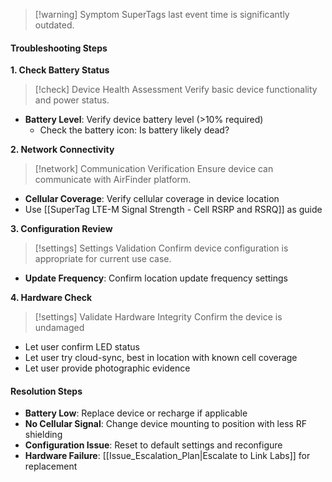 

> [!warning] Symptom
> SuperTags last event time is significantly outdated. 

#### Troubleshooting Steps

**1. Check Battery Status**
> [!check] Device Health Assessment
> Verify basic device functionality and power status.

- **Battery Level**: Verify device battery level (>10% required)
	- Check the battery icon: Is battery likely dead?

**2. Network Connectivity**
> [!network] Communication Verification
> Ensure device can communicate with AirFinder platform.

- **Cellular Coverage**: Verify cellular coverage in device location
- Use [[SuperTag LTE-M Signal Strength - Cell RSRP and RSRQ]] as guide 

**3. Configuration Review**
> [!settings] Settings Validation
> Confirm device configuration is appropriate for current use case.

- **Update Frequency**: Confirm location update frequency settings

**4. Hardware Check**
> [!settings] Validate Hardware Integrity
> Confirm the device is undamaged

- Let user confirm LED status 
- Let user try cloud-sync, best in location with known cell coverage 
- Let user provide photographic evidence 
#### Resolution Steps
- **Battery Low**: Replace device or recharge if applicable
- **No Cellular Signal**: Change device mounting to position with less RF shielding
- **Configuration Issue**: Reset to default settings and reconfigure
- **Hardware Failure**: [[Issue_Escalation_Plan|Escalate to Link Labs]] for replacement
